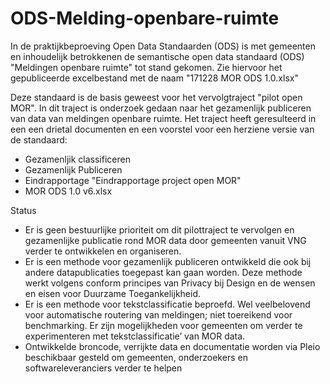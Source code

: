 # ODS-Melding-openbare-ruimte
In de praktijkbeproeving Open Data Standaarden (ODS) is met gemeenten en inhoudelijk betrokkenen de semantische open data standaard (ODS) "Meldingen openbare ruimte" tot stand gekomen. Zie hiervoor het gepubliceerde excelbestand met de naam "171228 MOR ODS 1.0.xlsx"

Deze standaard is de basis geweest voor het vervolgtraject "pilot open MOR". In dit traject is onderzoek gedaan naar het gezamenlijk publiceren van data van meldingen openbare ruimte. Het traject heeft geresulteerd in een een drietal documenten en een voorstel voor een herziene versie van de standaard:
- Gezamenljik classificeren
- Gezamenlijk Publiceren
- Eindrapportage "Eindrapportage project open MOR"
- MOR ODS 1.0 v6.xlsx

Status
- Er is geen bestuurlijke prioriteit om dit pilottraject te vervolgen en gezamenlijke publicatie rond MOR data door gemeenten vanuit VNG verder te ontwikkelen en organiseren. 
- Er is een methode voor gezamenlijk publiceren ontwikkeld die ook bij andere datapublicaties toegepast kan gaan worden. Deze methode werkt volgens  conform principes van Privacy bij Design en de wensen en eisen voor Duurzame Toegankelijkheid.
- Er is een methode voor tekstclassificatie beproefd. Wel veelbelovend voor automatische routering van meldingen; niet toereikend voor benchmarking. Er zijn mogelijkheden voor gemeenten om verder te experimenteren met tekstclassificatie’ van MOR data.
- Ontwikkelde broncode, verrijkte data en documentatie worden via Pleio beschikbaar gesteld om gemeenten, onderzoekers en softwareleveranciers verder te helpen

